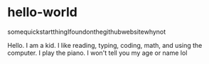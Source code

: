 # hello-world
somequickstartthingIfoundonthegithubwebsitewhynot

Hello. I am a kid. I like reading, typing, coding, math, and using the computer. I play the piano. I won't tell you my age or name lol
